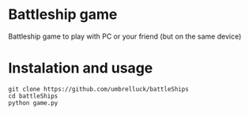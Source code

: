 # Battleship game
Battleship game to play with PC or your friend (but on the same device)
# Instalation and usage
````
git clone https://github.com/umbrelluck/battleShips
cd battleShips
python game.py
````
